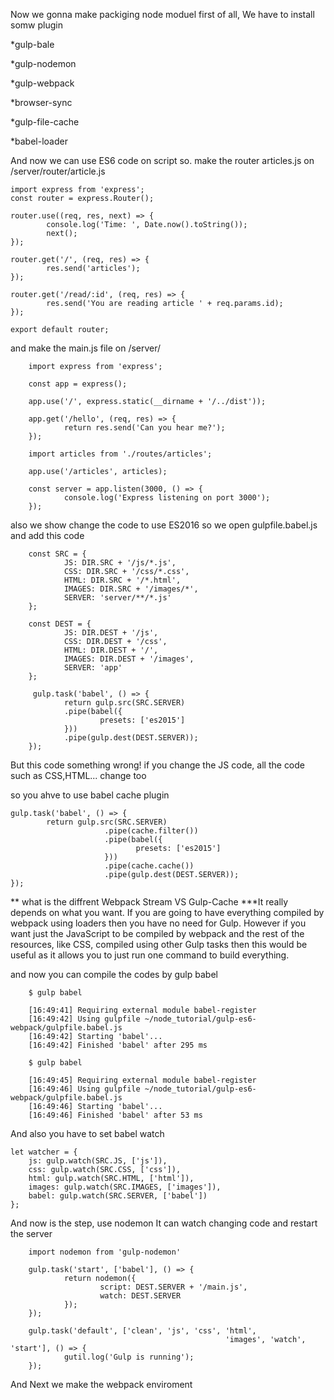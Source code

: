 Now we gonna make packiging node moduel
first of all, We have to install somw plugin

   *gulp-bale
   
   *gulp-nodemon
   
   *gulp-webpack
   
   *browser-sync
   
   *gulp-file-cache
   
   *babel-loader
   
   
And now we can use ES6 code on script
so. make the router articles.js on /server/router/article.js

	import express from 'express';
	const router = express.Router();

	router.use((req, res, next) => {
			console.log('Time: ', Date.now().toString());
			next();
	});

	router.get('/', (req, res) => {
			res.send('articles');
	});

	router.get('/read/:id', (req, res) => {
			res.send('You are reading article ' + req.params.id);
	});

	export default router;

and make the main.js file on /server/

		import express from 'express';

		const app = express();

		app.use('/', express.static(__dirname + '/../dist'));

		app.get('/hello', (req, res) => {
				return res.send('Can you hear me?');
		});

		import articles from './routes/articles';

		app.use('/articles', articles);

		const server = app.listen(3000, () => {
				console.log('Express listening on port 3000');
		});

also we show change the code to use ES2016 
so we open gulpfile.babel.js and add this code


		const SRC = {
				JS: DIR.SRC + '/js/*.js',
				CSS: DIR.SRC + '/css/*.css',
				HTML: DIR.SRC + '/*.html',
				IMAGES: DIR.SRC + '/images/*',
				SERVER: 'server/**/*.js'
		};

		const DEST = {
				JS: DIR.DEST + '/js',
				CSS: DIR.DEST + '/css',
				HTML: DIR.DEST + '/',
				IMAGES: DIR.DEST + '/images',
				SERVER: 'app'
		};

		 gulp.task('babel', () => {
				return gulp.src(SRC.SERVER)
				.pipe(babel({
						presets: ['es2015']
				}))
				.pipe(gulp.dest(DEST.SERVER));
		});
		
		
But this code something wrong!
if you change the JS code, all the code such as CSS,HTML... change too

so you  ahve to use babel cache plugin

	gulp.task('babel', () => {
			return gulp.src(SRC.SERVER)
						 .pipe(cache.filter())
						 .pipe(babel({
								presets: ['es2015']
						 }))
						 .pipe(cache.cache())
						 .pipe(gulp.dest(DEST.SERVER));
	});
	
** what is the diffrent Webpack Stream VS Gulp-Cache
***It really depends on what you want. If you are going to have everything compiled by webpack using loaders then you have no need for Gulp. However if you want just the JavaScript to be compiled by webpack and the rest of the resources, like CSS, compiled using other Gulp tasks then this would be useful as it allows you to just run one command to build everything.
	
	
and now you can compile the codes by gulp babel

		$ gulp babel

		[16:49:41] Requiring external module babel-register
		[16:49:42] Using gulpfile ~/node_tutorial/gulp-es6-webpack/gulpfile.babel.js
		[16:49:42] Starting 'babel'...
		[16:49:42] Finished 'babel' after 295 ms

		$ gulp babel

		[16:49:45] Requiring external module babel-register
		[16:49:46] Using gulpfile ~/node_tutorial/gulp-es6-webpack/gulpfile.babel.js
		[16:49:46] Starting 'babel'...
		[16:49:46] Finished 'babel' after 53 ms
		
And also you have to set babel watch

    let watcher = {
        js: gulp.watch(SRC.JS, ['js']),
        css: gulp.watch(SRC.CSS, ['css']),
        html: gulp.watch(SRC.HTML, ['html']),
        images: gulp.watch(SRC.IMAGES, ['images']),
        babel: gulp.watch(SRC.SERVER, ['babel'])
    };

And now is the step, use nodemon
It can watch changing code and restart the server

		import nodemon from 'gulp-nodemon'

		gulp.task('start', ['babel'], () => {
				return nodemon({
						script: DEST.SERVER + '/main.js',
						watch: DEST.SERVER
				});
		});

		gulp.task('default', ['clean', 'js', 'css', 'html',
													'images', 'watch', 'start'], () => {
				gutil.log('Gulp is running');
		});
		

And Next we make the webpack enviroment

